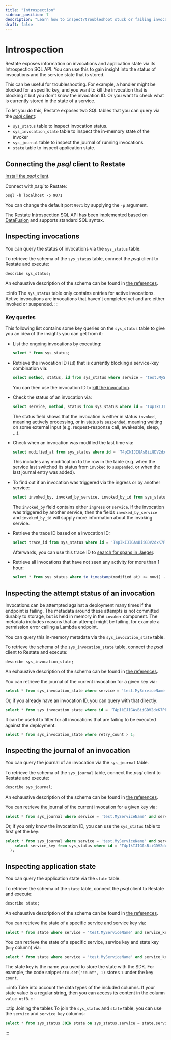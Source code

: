 ```yaml
---
title: "Introspection"
sidebar_position: 7
description: "Learn how to inspect/troubleshoot stuck or failing invocations."
draft: false
---
```


# Introspection

Restate exposes information on invocations and application state via its Introspection SQL API. You can use this to gain insight into the status of invocations and the service state that is stored.

This can be useful for troubleshooting. For example, a handler might be blocked for a specific key, and you want to kill the invocation that is blocking it but you don't know the invocation ID. Or you want to check what is currently stored in the state of a service.

To let you do this, Restate exposes two SQL tables that you can query via the [*psql* client](https://www.postgresql.org/docs/current/app-psql.html):
- `sys_status` table to inspect invocation status.
- `sys_invocation_state` table to inspect the in-memory state of the invoker
- `sys_journal` table to inspect the journal of running invocations
- `state` table to inspect application state.

## Connecting the *psql* client to Restate

[Install the *psql* client](https://www.postgresql.org/download/).

Connect with *psql* to Restate:

```shell
psql -h localhost -p 9071
```

You can change the default port `9071` by supplying the `-p` argument.

The Restate Introspection SQL API has been implemented based on [DataFusion](https://arrow.apache.org/datafusion/) and supports standard SQL syntax.

## Inspecting invocations
You can query the status of invocations via the `sys_status` table.

To retrieve the schema of the `sys_status` table, connect the *psql* client to Restate and execute:
```sql
describe sys_status;
```

An exhaustive description of the schema can be found in [the references](/references/restate-sql-introspection).

:::info
The `sys_status` table only contains entries for active invocations. Active invocations are invocations that haven't completed yet and are either invoked or suspended.
:::

### Key queries
This following list contains some key queries on the `sys_status` table to give you an idea of the insights you can get from it:

- List the ongoing invocations by executing:
    ```sql
    select * from sys_status;
    ```

- Retrieve the invocation ID (`id`) that is currently blocking a service-key combination via:
    ```sql
    select method, status, id from sys_status where service = 'test.MyServiceName' and service_key = 'myKey';
    ```
  You can then use the invocation ID to [kill the invocation](./invocation.md#cancel-an-invocation).

- Check the status of an invocation via:
    ```sql
    select service, method, status from sys_status where id = 'T4pIkIJIGAsBiiGDV2dxK7PkkKnWyWHE';
    ```
  The status field shows that the invocation is either in status `invoked`, meaning actively processing, or in status is `suspended`, meaning waiting on some external input (e.g. request-response call, awakeable, sleep, ...).

- Check when an invocation was modified the last time via:
    ```sql
    select modified_at from sys_status where id = 'T4pIkIJIGAsBiiGDV2dxK7PkkKnWyWHE';
    ```
  This includes any modification to the row in the table (e.g. when the service last switched its status from `invoked` to `suspended`, or when the last journal entry was added).

- To find out if an invocation was triggered via the ingress or by another service:
    ```sql
    select invoked_by, invoked_by_service, invoked_by_id from sys_status where id = 'T4pIkIJIGAsBiiGDV2dxK7PkkKnWyWHE';
    ```
  The `invoked_by` field contains either `ingress` or `service`. If the invocation was triggered by another service, then the fields `invoked_by_service` and `invoked_by_id` will supply more information about the invoking service.

- Retrieve the trace ID based on a invocation ID:
    ```sql
    select trace_id from sys_status where id = 'T4pIkIJIGAsBiiGDV2dxK7PkkKnWyWHE';
    ```
  Afterwards, you can use this trace ID to [search for spans in Jaeger](/restate/tracing#searching-traces).

- Retrieve all invocations that have not seen any activity for more than 1 hour:
    ```sql
    select * from sys_status where to_timestamp(modified_at) <= now() - interval '1' hour;
    ```

## Inspecting the attempt status of an invocation

Invocations can be attempted against a deployment many times if the endpoint is failing. The metadata around
these attempts is not committed durably to storage, but is held in memory in the `invoker` component. The metadata
includes reasons that an attempt might be failing, for example a permission error calling a Lambda endpoint.

You can query  this in-memory metadata via the `sys_invocation_state` table.

To retrieve the schema of the `sys_invocation_state` table, connect the *psql* client to Restate and execute:
```sql
describe sys_invocation_state;
```

An exhaustive description of the schema can be found in [the references](/references/restate-sql-introspection).

You can retrieve the journal of the current invocation for a given key via:

```sql
select * from sys_invocation_state where service = 'test.MyServiceName' and service_key = 'myKey';
```

Or, if you already have an invocation ID, you can query with that directly:

```sql
select * from sys_invocation_state where id = 'T4pIkIJIGAsBiiGDV2dxK7PkkKnWyWHE';
```

It can be useful to filter for all invocations that are failing to be executed against the deployment:

```sql
select * from sys_invocation_state where retry_count > 1;
```

## Inspecting the journal of an invocation

You can query the journal of an invocation via the `sys_journal` table.

To retrieve the schema of the `sys_journal` table, connect the *psql* client to Restate and execute:
```sql
describe sys_journal;
```

An exhaustive description of the schema can be found in [the references](/references/restate-sql-introspection).

You can retrieve the journal of the current invocation for a given key via:

```sql
select * from sys_journal where service = 'test.MyServiceName' and service_key = 'myKey';
```

Or, if you only know the invocation ID, you can use the `sys_status` table to first get the key:

```sql
select * from sys_journal where service = 'test.MyServiceName' and service_key = (
    select service_key from sys_status where id = 'T4pIkIJIGAsBiiGDV2dxK7PkkKnWyWHE'
  );
```

## Inspecting application state

You can query the application state via the `state` table.

To retrieve the schema of the `state` table, connect the *psql* client to Restate and execute:
```sql
describe state;
```

An exhaustive description of the schema can be found in [the references](/references/restate-sql-introspection).

You can retrieve the state of a specific service and service key via:

```sql
select * from state where service = 'test.MyServiceName' and service_key = 'myKey';
```

You can retrieve the state of a specific service, service key and state key (`key` column) via:

```sql
select * from state where service = 'test.MyServiceName' and service_key = 'myKey' and key = 'myStateKey';
```

The state key is the name you used to store the state with the SDK. For example, the code snippet `ctx.set("count", 1)` stores `1` under the key `count`.

:::info Take into account the data types of the included columns.
If your state value is a regular string, then you can access its content in the column `value_utf8`.
:::

:::tip Joining the tables
To join the `sys_status` and `state` table, you can use the `service` and `service_key` columns:
```sql
select * from sys_status JOIN state on sys_status.service = state.service and sys_status.service_key = state.service_key;
```
:::
